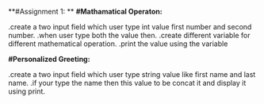 **#Assignment 1:
**
**#Mathamatical Operaton:**

.create a two input field which user type int value first number and second number.
.when user type both the value then.
.create different variable for different mathematical operation.
.print the value using the variable

**#Personalized Greeting:**

.create a two input field which user type string value like first name and last name.
.if your type the name then this value to be concat it and display it using print.
